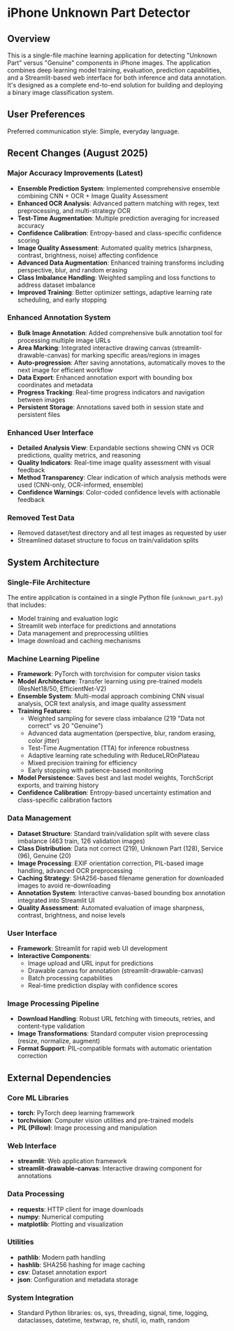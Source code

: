 # iPhone Unknown Part Detector

## Overview

This is a single-file machine learning application for detecting "Unknown Part" versus "Genuine" components in iPhone images. The application combines deep learning model training, evaluation, prediction capabilities, and a Streamlit-based web interface for both inference and data annotation. It's designed as a complete end-to-end solution for building and deploying a binary image classification system.

## User Preferences

Preferred communication style: Simple, everyday language.

## Recent Changes (August 2025)

### Major Accuracy Improvements (Latest)
- **Ensemble Prediction System**: Implemented comprehensive ensemble combining CNN + OCR + Image Quality Assessment
- **Enhanced OCR Analysis**: Advanced pattern matching with regex, text preprocessing, and multi-strategy OCR
- **Test-Time Augmentation**: Multiple prediction averaging for increased accuracy
- **Confidence Calibration**: Entropy-based and class-specific confidence scoring
- **Image Quality Assessment**: Automated quality metrics (sharpness, contrast, brightness, noise) affecting confidence
- **Advanced Data Augmentation**: Enhanced training transforms including perspective, blur, and random erasing
- **Class Imbalance Handling**: Weighted sampling and loss functions to address dataset imbalance
- **Improved Training**: Better optimizer settings, adaptive learning rate scheduling, and early stopping

### Enhanced Annotation System
- **Bulk Image Annotation**: Added comprehensive bulk annotation tool for processing multiple image URLs
- **Area Marking**: Integrated interactive drawing canvas (streamlit-drawable-canvas) for marking specific areas/regions in images
- **Auto-progression**: After saving annotations, automatically moves to the next image for efficient workflow
- **Data Export**: Enhanced annotation export with bounding box coordinates and metadata
- **Progress Tracking**: Real-time progress indicators and navigation between images
- **Persistent Storage**: Annotations saved both in session state and persistent files

### Enhanced User Interface
- **Detailed Analysis View**: Expandable sections showing CNN vs OCR predictions, quality metrics, and reasoning
- **Quality Indicators**: Real-time image quality assessment with visual feedback
- **Method Transparency**: Clear indication of which analysis methods were used (CNN-only, OCR-informed, ensemble)
- **Confidence Warnings**: Color-coded confidence levels with actionable feedback

### Removed Test Data
- Removed dataset/test directory and all test images as requested by user
- Streamlined dataset structure to focus on train/validation splits

## System Architecture

### Single-File Architecture
The entire application is contained in a single Python file (`unknown_part.py`) that includes:
- Model training and evaluation logic
- Streamlit web interface for predictions and annotations
- Data management and preprocessing utilities
- Image download and caching mechanisms

### Machine Learning Pipeline
- **Framework**: PyTorch with torchvision for computer vision tasks
- **Model Architecture**: Transfer learning using pre-trained models (ResNet18/50, EfficientNet-V2)
- **Ensemble System**: Multi-modal approach combining CNN visual analysis, OCR text analysis, and image quality assessment
- **Training Features**: 
  - Weighted sampling for severe class imbalance (219 "Data not correct" vs 20 "Genuine")
  - Advanced data augmentation (perspective, blur, random erasing, color jitter)
  - Test-Time Augmentation (TTA) for inference robustness
  - Adaptive learning rate scheduling with ReduceLROnPlateau
  - Mixed precision training for efficiency
  - Early stopping with patience-based monitoring
- **Model Persistence**: Saves best and last model weights, TorchScript exports, and training history
- **Confidence Calibration**: Entropy-based uncertainty estimation and class-specific calibration factors

### Data Management
- **Dataset Structure**: Standard train/validation split with severe class imbalance (463 train, 126 validation images)
- **Class Distribution**: Data not correct (219), Unknown Part (128), Service (96), Genuine (20)
- **Image Processing**: EXIF orientation correction, PIL-based image handling, advanced OCR preprocessing
- **Caching Strategy**: SHA256-based filename generation for downloaded images to avoid re-downloading
- **Annotation System**: Interactive canvas-based bounding box annotation integrated into Streamlit UI
- **Quality Assessment**: Automated evaluation of image sharpness, contrast, brightness, and noise levels

### User Interface
- **Framework**: Streamlit for rapid web UI development
- **Interactive Components**: 
  - Image upload and URL input for predictions
  - Drawable canvas for annotation (streamlit-drawable-canvas)
  - Batch processing capabilities
  - Real-time prediction display with confidence scores

### Image Processing Pipeline
- **Download Handling**: Robust URL fetching with timeouts, retries, and content-type validation
- **Image Transformations**: Standard computer vision preprocessing (resize, normalize, augment)
- **Format Support**: PIL-compatible formats with automatic orientation correction

## External Dependencies

### Core ML Libraries
- **torch**: PyTorch deep learning framework
- **torchvision**: Computer vision utilities and pre-trained models
- **PIL (Pillow)**: Image processing and manipulation

### Web Interface
- **streamlit**: Web application framework
- **streamlit-drawable-canvas**: Interactive drawing component for annotations

### Data Processing
- **requests**: HTTP client for image downloads
- **numpy**: Numerical computing
- **matplotlib**: Plotting and visualization

### Utilities
- **pathlib**: Modern path handling
- **hashlib**: SHA256 hashing for image caching
- **csv**: Dataset annotation export
- **json**: Configuration and metadata storage

### System Integration
- Standard Python libraries: os, sys, threading, signal, time, logging, dataclasses, datetime, textwrap, re, shutil, io, math, random